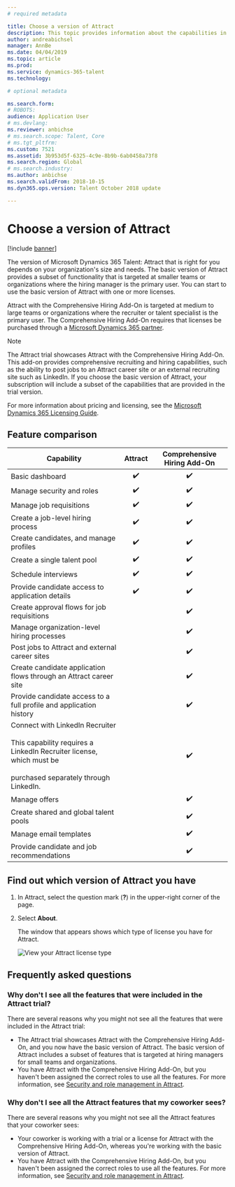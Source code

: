 ```yaml
---
# required metadata

title: Choose a version of Attract
description: This topic provides information about the capabilities in the different versions of Microsoft Dynamics 365 Talent - Attract.
author: andreabichsel
manager: AnnBe
ms.date: 04/04/2019
ms.topic: article
ms.prod: 
ms.service: dynamics-365-talent
ms.technology: 

# optional metadata

ms.search.form: 
# ROBOTS: 
audience: Application User
# ms.devlang: 
ms.reviewer: anbichse
# ms.search.scope: Talent, Core
# ms.tgt_pltfrm: 
ms.custom: 7521
ms.assetid: 3b953d5f-6325-4c9e-8b9b-6ab0458a73f8
ms.search.region: Global
# ms.search.industry: 
ms.author: anbichse
ms.search.validFrom: 2018-10-15
ms.dyn365.ops.version: Talent October 2018 update

---
```


# Choose a version of Attract

[!include [banner](includes/banner.md)]

The version of Microsoft Dynamics 365 Talent: Attract that is right for you depends on your organization's size and needs. The basic version of Attract provides a subset of functionality that is targeted at smaller teams or organizations where the hiring manager is the primary user. You can start to use the basic version of Attract with one or more licenses.

Attract with the Comprehensive Hiring Add-On is targeted at medium to large teams or organizations where the recruiter or talent specialist is the primary user. The Comprehensive Hiring Add-On requires that licenses be purchased through a [Microsoft Dynamics 365 partner](https://dynamics.microsoft.com/partners/find-a-partner/).

> [!NOTE]
> The Attract trial showcases Attract with the Comprehensive Hiring Add-On. This add-on provides comprehensive recruiting and hiring capabilities, such as the ability to post jobs to an Attract career site or an external recruiting site such as LinkedIn. If you choose the basic version of Attract, your subscription will include a subset of the capabilities that are provided in the trial version.

For more information about pricing and licensing, see the [Microsoft Dynamics 365 Licensing Guide](https://go.microsoft.com/fwlink/?LinkId=866544).

## Feature comparison

| Capability | Attract | Comprehensive Hiring Add-On |
| ---------- | :-----------: | :-------------------: |
| Basic dashboard | :heavy_check_mark: | :heavy_check_mark: |
| Manage security and roles | :heavy_check_mark: | :heavy_check_mark: |
| Manage job requisitions | :heavy_check_mark: | :heavy_check_mark: |
| Create a job-level hiring process | :heavy_check_mark: | :heavy_check_mark: |
| Create candidates, and manage profiles | :heavy_check_mark: | :heavy_check_mark: |
| Create a single talent pool | :heavy_check_mark: | :heavy_check_mark: |
| Schedule interviews | :heavy_check_mark: | :heavy_check_mark: |
| Provide candidate access to application details | :heavy_check_mark: | :heavy_check_mark: |
| Create approval flows for job requisitions | | :heavy_check_mark: |
| Manage organization-level hiring processes | | :heavy_check_mark: |
| Post jobs to Attract and external career sites | | :heavy_check_mark: |
| Create candidate application flows through an Attract career site | | :heavy_check_mark: |
| Provide candidate access to a full profile and application history | | :heavy_check_mark: |
| Connect with LinkedIn Recruiter<br></br>This capability requires a LinkedIn Recruiter license, which must be <br></br> purchased separately through LinkedIn.</blockquote> | | :heavy_check_mark: |
| Manage offers | | :heavy_check_mark: |
| Create shared and global talent pools | | :heavy_check_mark: |
| Manage email templates | | :heavy_check_mark: |
| Provide candidate and job recommendations | | :heavy_check_mark: |

## Find out which version of Attract you have

1. In Attract, select the question mark (**?**) in the upper-right corner of the page.
2. Select **About**.

    The window that appears shows which type of license you have for Attract.

    ![View your Attract license type](media/attract-license-types.png)

## Frequently asked questions

### Why don't I see all the features that were included in the Attract trial?

There are several reasons why you might not see all the features that were included in the Attract trial:

- The Attract trial showcases Attract with the Comprehensive Hiring Add-On, and you now have the basic version of Attract. The basic version of Attract includes a subset of features that is targeted at hiring managers for small teams and organizations.
- You have Attract with the Comprehensive Hiring Add-On, but you haven't been assigned the correct roles to use all the features. For more information, see [Security and role management in Attract](security-attract.md).

### Why don't I see all the Attract features that my coworker sees?

There are several reasons why you might not see all the Attract features that your coworker sees:

- Your coworker is working with a trial or a license for Attract with the Comprehensive Hiring Add-On, whereas you're working with the basic version of Attract.
- You have Attract with the Comprehensive Hiring Add-On, but you haven't been assigned the correct roles to use all the features. For more information, see [Security and role management in Attract](security-attract.md).
